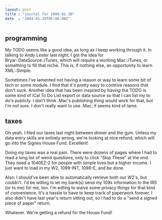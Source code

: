 ```yaml
---
layout: post
title : "journal for 2004-01-30"
date  : "2004-01-30T05:00:00Z"
---
```


## programming

My TODO seems like a good idea, as long as I keep working through it.  In talking to Andy Lester last night, I got the idea for Bryar::DataSource::iTunes, which will require a working Mac::iTunes, or something to fill that niche.  This is, if nothing else, an opportunity to learn XML::Simple.

Sometimes I've lamented not having a reason or way to learn some bit of tech or some module.  I find that it's pretty easy to contrive reasons that don't suck. Another idea that has been inspired by <em>having</em> the TODO is some kind of iCal To Do List export or data source so that I can list my to do's publicly. I don't think .Mac's publishing thing would work for that, but I'm not sure.  I don't really want to use .Mac; it seems kind of lame.

## taxes

Oh yeah.  I filed our taxes last night between dinner and the gym.  Unless my data entry skills are entirely wrong, we're looking at nice refund, which will go into the Signes House Fund.  Excellent!

Doing my taxes was a real pain.  There were dozens of pages where I had to read a long list of weird questions, only to click "Skip These" at the end.  They need a 1040EZ-2 for people with simple lives but a higher income.  I just want to load in my W2, 1099-INT, 1098-E, and be done.

Also:  I should've been able to automatically retrieve both our W2's, but couldn't.  I'd be willing to let my bank(s) send my 109x information to the IRS (or to me) for me, too.  I'm willing to waive some privacy things for that kind of convenience.  It's a hassle to have to keep track of paperwork forever.  I also didn't have last year's return sitting out, so I had to do a "send a signed piece of paper" return.

Whatever.  We're getting a refund for the House Fund!

